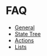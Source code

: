 # FAQ

* [General](general.md)
* [State Tree](state-tree.md)
* [Actions](actions.md)
* [Lists](lists.md)
